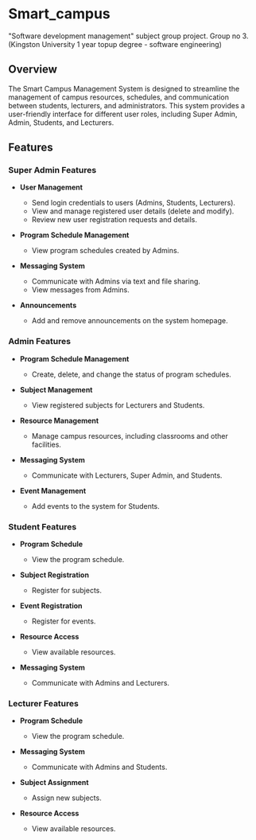 # Smart_campus
"Software development management" subject group project. Group no 3. (Kingston University 1 year topup degree - software engineering)

## Overview
The Smart Campus Management System is designed to streamline the management of campus resources, schedules, and communication between students, lecturers, and administrators. This system provides a user-friendly interface for different user roles, including Super Admin, Admin, Students, and Lecturers.

## Features

### Super Admin Features
- **User  Management**
  - Send login credentials to users (Admins, Students, Lecturers).
  - View and manage registered user details (delete and modify).
  - Review new user registration requests and details.

- **Program Schedule Management**
  - View program schedules created by Admins.

- **Messaging System**
  - Communicate with Admins via text and file sharing.
  - View messages from Admins.

- **Announcements**
  - Add and remove announcements on the system homepage.

### Admin Features
- **Program Schedule Management**
  - Create, delete, and change the status of program schedules.

- **Subject Management**
  - View registered subjects for Lecturers and Students.

- **Resource Management**
  - Manage campus resources, including classrooms and other facilities.

- **Messaging System**
  - Communicate with Lecturers, Super Admin, and Students.

- **Event Management**
  - Add events to the system for Students.

### Student Features
- **Program Schedule**
  - View the program schedule.

- **Subject Registration**
  - Register for subjects.

- **Event Registration**
  - Register for events.

- **Resource Access**
  - View available resources.

- **Messaging System**
  - Communicate with Admins and Lecturers.

### Lecturer Features
- **Program Schedule**
  - View the program schedule.

- **Messaging System**
  - Communicate with Admins and Students.

- **Subject Assignment**
  - Assign new subjects.

- **Resource Access**
  - View available resources.

